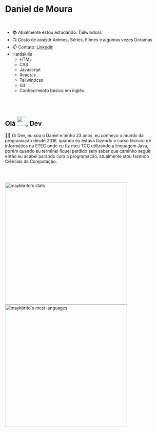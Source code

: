 # Daniel de Moura

</br>

- 📚 Atualmente estou estudando: Tailwindcss
- 📺 Gosto de assistir Animes, Séries, Filmes e algumas vezes Doramas
- 📫 Contato: [Linkedin](https://www.linkedin.com/in/daniel-de-moura-silva-a123a724b/)
- Hardskills
  - HTML
  - CSS
  - Javascript
  - ReactJs
  - Tailwindcss
  - Git
  - Conhecimento básico em inglês

</br>
</br>


## Olá <img src="https://raw.githubusercontent.com/kaueMarques/kaueMarques/master/hi.gif" height="30px">, Dev

<p>
👨‍💻 Oi Dev, eu sou o Daniel e tenho 23 anos, eu conheço o mundo da programação desde 2016, quando eu estava fazendo o curso técnico de informática na ETEC onde eu fiz meu TCC utilizando a linguagem Java, porém quando eu terminei fiquei perdido sem saber que caminho seguir, então eu acabei parando com a programação, atualmente stou fazendo Ciências da Computação.
</p>

</br>

##
<p align="left">
<img width="400em" src="https://github-readme-stats.vercel.app/api?username=danieldemoura&show_icons=true&theme=vision-friendly-dark" alt="maykbrito's stats"/>
<img width="400em" src="https://github-readme-stats.vercel.app/api/top-langs/?username=danieldemoura&layout=compact&theme=vision-friendly-dark" alt="maykbrito's most languages"/>
</p>

<!--
<img width="490em" src="https://github-readme-twitter-gazf.vercel.app/api?id=danieldemoura&layout=wide&show_reply=off&show_retweet=off" />


**danieldemoura/danieldemoura** is a ✨ _special_ ✨ repository because its `README.md` (this file) appears on your GitHub profile.

Here are some ideas to get you started:

- 🔭 I’m currently working on ...
- 🌱 I’m currently learning ...
- 👯 I’m looking to collaborate on ...
- 🤔 I’m looking for help with ...
- 💬 Ask me about ...
- 📫 How to reach me: ...
- 😄 Pronouns: ...
- ⚡ Fun fact: ...
-->
